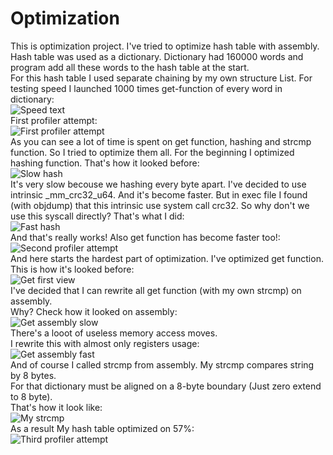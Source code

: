 # Optimization
This is optimization project. I've tried to optimize hash table with assembly.  
Hash table was used as a dictionary. Dictionary had 160000 words and program add all these words to the hash table at the start.  
For this hash table I used separate chaining by my own structure List. For testing speed I launched 1000 times get-function of every word in dictionary:  
![Speed text](https://github.com/AntonIVT/Optimization/blob/main/images/speed_test.png?raw=true)  
First profiler attempt:  
![First profiler attempt](https://github.com/AntonIVT/Optimization/blob/main/images/vtune_1.png?raw=true)  
As you can see a lot of time is spent on get function, hashing and strcmp function. So I tried to optimize them all.
For the beginning I optimized hashing function. That's how it looked before:  
![Slow hash](https://github.com/AntonIVT/Optimization/blob/main/images/hash_slow.png?raw=true)  
It's very slow becouse we hashing every byte apart. I've decided to use intrinsic _mm_crc32_u64. And it's become faster. But in exec file I found (with objdump)
that this intrinsic use system call crc32. So why don't we use this syscall directly? That's what I did:  
![Fast hash](https://github.com/AntonIVT/Optimization/blob/main/images/hash_asm.png?raw=true)  
And that's really works! Also get function has become faster too!:  
![Second profiler attempt](https://github.com/AntonIVT/Optimization/blob/main/images/vtune_2.png?raw=true)  
And here starts the hardest part of optimization. I've optimized get function. This is how it's looked before:  
![Get first view](https://github.com/AntonIVT/Optimization/blob/main/images/get_1.png?raw=true)  
I've decided that I can rewrite all get function (with my own strcmp) on assembly.  
Why? Check how it looked on assembly:  
![Get assembly slow](https://github.com/AntonIVT/Optimization/blob/main/images/get_dump.png?raw=true)  
There's a looot of useless memory access moves.  
I rewrite this with almost only registers usage:  
![Get assembly fast](https://github.com/AntonIVT/Optimization/blob/main/images/get_fast.png?raw=true)  
And of course I called strcmp from assembly. My strcmp compares string by 8 bytes.  
For that dictionary must be aligned on a 8-byte boundary (Just zero extend to 8 byte).  
That's how it look like:  
![My strcmp](https://github.com/AntonIVT/Optimization/blob/main/images/strcmp_fast.png?raw=true)  
As a result My hash table optimized on 57%:  
![Third profiler attempt](https://github.com/AntonIVT/Optimization/blob/main/images/vtune_3.png?raw=true)
